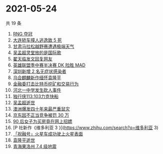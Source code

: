# 2021-05-24

共 19 条

<!-- BEGIN -->
<!-- 最后更新时间 Mon May 24 2021 23:07:08 GMT+0800 (China Standard Time) -->

1. [RNG 夺冠](https://www.zhihu.com/search?q=rng)
2. [大连轿车撞人逃逸致 5 死](https://www.zhihu.com/search?q=大连车祸)
3. [甘肃马拉松越野赛遭遇极端天气](https://www.zhihu.com/search?q=甘肃马拉松)
4. [吴孟超灵堂放的是国际歌](https://www.zhihu.com/search?q=吴孟超)
5. [翟天临发文回复网友](https://www.zhihu.com/search?q=翟天临)
6. [英雄联盟季中赛半决赛 DK 险胜 MAD](https://www.zhihu.com/search?q=英雄联盟)
7. [深圳新增 2 名无症状感染者](https://www.zhihu.com/search?q=深圳疫情)
8. [乌合麒麟新作缅怀袁隆平](https://www.zhihu.com/search?q=乌合麒麟新作)
9. [金融委打击比特币挖矿和交易行为](https://www.zhihu.com/search?q=金融委打击比特币)
10. [河北一中学发生砍人事件](https://www.zhihu.com/search?q=河北中学砍人)
11. [独行侠113:103力克快船](https://www.zhihu.com/search?q=独行侠)
12. [吴孟超逝世](https://www.zhihu.com/search?q=吴孟超)
13. [澳洲爆发四十年来最严重鼠灾](https://www.zhihu.com/search?q=澳大利亚鼠灾)
14. [京东因不正当竞争被罚 30 万](https://www.zhihu.com/search?q=京东罚款)
15. [90 后女子为买房竟在网上招嫖](https://www.zhihu.com/search?q=杭州买房)
16. [P 社新作《维多利亚 3 》](https://www.zhihu.com/search?q=维多利亚 3)
17. [「祝融号」火星车成功驶上火星表面](https://www.zhihu.com/search?q=祝融号)
18. [袁隆平逝世](https://www.zhihu.com/search?q=袁隆平)
19. [青海果洛州 7.4 级地震](https://www.zhihu.com/search?q=青海地震)

<!-- END -->
